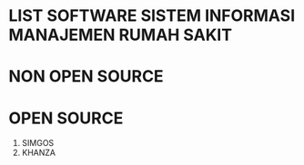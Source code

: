 # LIST SOFTWARE SISTEM INFORMASI MANAJEMEN RUMAH SAKIT

# NON OPEN SOURCE

# OPEN SOURCE
1. SIMGOS 
2. KHANZA
